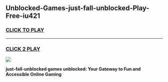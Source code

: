 
## Unblocked-Games-just-fall-unblocked-Play-Free-iu421
<h3>
<a href="https://premium76.site?title=just-fall-unblocked&ref=23A">CLICK TO PLAY</a></h3>
<hr>

<h3>
<a href="https://premium76.site?title=just-fall-unblocked&ref=23A">CLICK 2 PLAY</a>
  
</h3>

<a href="https://premium76.site?title=just-fall-unblocked&ref=23A"><img src="https://clearcache.store/games.png"></a>


**just-fall-unblocked games unblocked: Your Gateway to Fun and Accessible Online Gaming**
